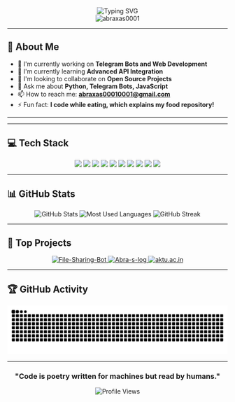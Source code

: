 <div align="center">
  <img src="https://readme-typing-svg.herokuapp.com?font=Fira+Code&weight=500&size=40&pause=1000&color=6C63FF&center=true&vCenter=true&random=false&width=600&height=100&lines=Hi+%F0%9F%91%8B%2C+I'm+Abraxas;A+Passionate+Developer;Bot+Creator+%26+Tech+Enthusiast" alt="Typing SVG" />
</div>

<div align="center">
  <img src="https://github-profile-trophy.vercel.app/?username=abraxas0001&theme=algolia&no-frame=true&no-bg=true&margin-w=4" alt="abraxas0001" />
</div>

---

## 💫 About Me
- 🔭 I'm currently working on **Telegram Bots and Web Development**
- 🌱 I'm currently learning **Advanced API Integration**
- 👯 I'm looking to collaborate on **Open Source Projects**
- 💬 Ask me about **Python, Telegram Bots, JavaScript**
- 📫 How to reach me: **abraxas00010001@gmail.com**
- ⚡ Fun fact: **I code while eating, which explains my food repository!**

---
---

## 💻 Tech Stack
<div align="center">
  <img src="https://img.shields.io/badge/Python-3776AB?style=for-the-badge&logo=python&logoColor=white" />
  <img src="https://img.shields.io/badge/JavaScript-F7DF1E?style=for-the-badge&logo=javascript&logoColor=black" />
  <img src="https://img.shields.io/badge/Node.js-43853D?style=for-the-badge&logo=node.js&logoColor=white" />
  <img src="https://img.shields.io/badge/HTML5-E34F26?style=for-the-badge&logo=html5&logoColor=white" />
  <img src="https://img.shields.io/badge/CSS3-1572B6?style=for-the-badge&logo=css3&logoColor=white" />
  <img src="https://img.shields.io/badge/MongoDB-4EA94B?style=for-the-badge&logo=mongodb&logoColor=white" />
  <img src="https://img.shields.io/badge/Express.js-404D59?style=for-the-badge" />
  <img src="https://img.shields.io/badge/React-20232A?style=for-the-badge&logo=react&logoColor=61DAFB" />
  <img src="https://img.shields.io/badge/Git-F05032?style=for-the-badge&logo=git&logoColor=white" />
  <img src="https://img.shields.io/badge/Heroku-430098?style=for-the-badge&logo=heroku&logoColor=white" />
</div>

---

## 📊 GitHub Stats
<div align="center">
  <img src="https://github-readme-stats.vercel.app/api?username=abraxas0001&show_icons=true&count_private=true&hide_border=true&title_color=6C63FF&icon_color=6C63FF&text_color=c9d1d9&bg_color=0d1117" alt="GitHub Stats" />
  <img src="https://github-readme-stats.vercel.app/api/top-langs/?username=abraxas0001&layout=compact&hide_border=true&title_color=6C63FF&text_color=c9d1d9&bg_color=0d1117" alt="Most Used Languages" />
  <img src="https://github-readme-streak-stats.herokuapp.com/?user=abraxas0001&theme=tokyonight&hide_border=true&stroke=0000&background=0D1117&ring=6C63FF&fire=6C63FF&currStreakLabel=6C63FF" alt="GitHub Streak" />
</div>

---

## 🚀 Top Projects
<div align="center">
  <a href="https://github.com/abraxas0001/File-Sharing-Bot">
    <img src="https://github-readme-stats.vercel.app/api/pin/?username=abraxas0001&repo=File-Sharing-Bot&theme=tokyonight&hide_border=true&show_owner=true" alt="File-Sharing-Bot" />
  </a>
  <a href="https://github.com/abraxas0001/Abra-s-log">
    <img src="https://github-readme-stats.vercel.app/api/pin/?username=abraxas0001&repo=Abra-s-log&theme=tokyonight&hide_border=true&show_owner=true" alt="Abra-s-log" />
  </a>
  <a href="https://github.com/abraxas0001/aktu.ac.in">
    <img src="https://github-readme-stats.vercel.app/api/pin/?username=abraxas0001&repo=aktu.ac.in&theme=tokyonight&hide_border=true&show_owner=true" alt="aktu.ac.in" />
  </a>
</div>

---

## 🏆 GitHub Activity

<div align="center">
  
![GitHub Snake Animation](https://raw.githubusercontent.com/abraxas0001/abraxas0001/output/snake.svg)

  
</div>

---

<div align="center">
  <h3>"Code is poetry written for machines but read by humans."</h3>
</div>

<div align="center">
  <img src="https://komarev.com/ghpvc/?username=abraxas0001&style=flat-square&color=6C63FF" alt="Profile Views">
</div>

<!-- 
To create the snake animation:
1. Create a .github/workflows folder in your repository
2. Add a snake.yml file with the GitHub Action configuration 
-->

